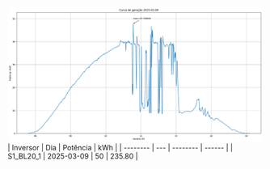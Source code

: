 ![My Image](09_03_2025-S1_BL20_1.png)
| Inversor | Dia | Potência | kWh    |
| -------- | --- | -------- | ------ |
| S1_BL20_1       | 2025-03-09  | 50       | 235.80 |